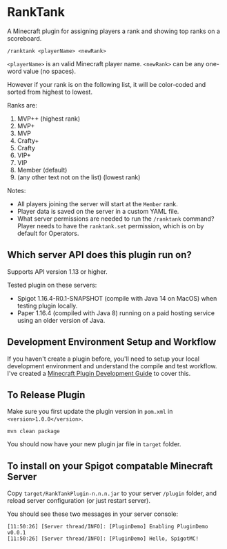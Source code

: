 # RankTank

A Minecraft plugin for assigning players a rank and showing top ranks on a scoreboard.

    /ranktank <playerName> <newRank>

`<playerName>` is an valid Minecraft player name. `<newRank>` can be any one-word value (no spaces).

However if your rank is on the following list, it will be color-coded and sorted from highest to lowest.

Ranks are:

1. MVP++ (highest rank)
2. MVP+
3. MVP
4. Crafty+
5. Crafty
6. VIP+
7. VIP
8. Member (default)
9. (any other text not on the list) (lowest rank)

Notes:

- All players joining the server will start at the `Member` rank.
- Player data is saved on the server in a custom YAML file.
- What server permissions are needed to run the `/ranktank` command? Player needs to have the `ranktank.set` permission, which is on by default for Operators.

## Which server API does this plugin run on?

Supports API version 1.13 or higher.

Tested plugin on these servers:
* Spigot 1.16.4-R0.1-SNAPSHOT (compile with Java 14 on MacOS) when testing plugin locally.
* Paper 1.16.4 (compiled with Java 8) running on a paid hosting service using an older version of Java.

## Development Environment Setup and Workflow

If you haven't create a plugin before, you'll need to setup your local development environment and understand the compile and test workflow. I've created a [Minecraft Plugin Development Guide](https://gist.github.com/briangershon/7a009cad2a1e11a7b785e8b8bf6ada1a) to cover this.

## To Release Plugin

Make sure you first update the plugin version in `pom.xml` in `<version>1.0.0</version>`.

    mvn clean package

You should now have your new plugin jar file in `target` folder.

## To install on your Spigot compatable Minecraft Server

Copy `target/RankTankPlugin-n.n.n.jar` to your server `/plugin` folder, and reload server configuration (or just restart server).

You should see these two messages in your server console:

```
[11:50:26] [Server thread/INFO]: [PluginDemo] Enabling PluginDemo v0.0.1
[11:50:26] [Server thread/INFO]: [PluginDemo] Hello, SpigotMC!
```

